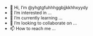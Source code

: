 - 👋 Hi, I’m @yhgtgfuhhhggbjjkkhhxyydy
- 👀 I’m interested in ...
- 🌱 I’m currently learning ...
- 💞️ I’m looking to collaborate on ...
- 📫 How to reach me ...

<!---
yhgtgfuhhhggbjjkkhhxyydy/yhgtgfuhhhggbjjkkhhxyydy is a ✨ special ✨ repository because its `README.md` (this file) appears on your GitHub profile.
You can click the Preview link to take a look at your changes.
--->
